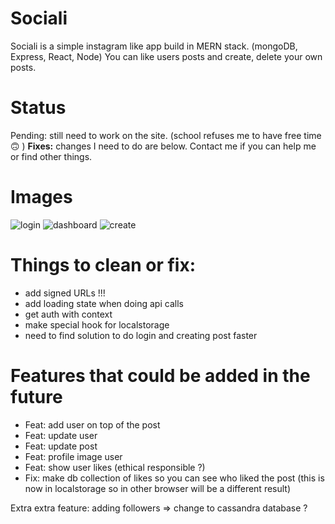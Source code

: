 # Sociali
Sociali is a simple instagram like app build in MERN stack. (mongoDB, Express, React, Node)
You can like users posts and create, delete your own posts.

# Status
Pending: still need to work on the site. (school refuses me to have free time 🙃 )
**Fixes:** changes I need to do are below. Contact me if you can help me or find other things.

# Images
![login](https://user-images.githubusercontent.com/47187122/228641288-538615db-da52-4e35-9886-f891bd92221d.png)
![dashboard](https://user-images.githubusercontent.com/47187122/228641333-45538c16-6e20-4c0d-9419-1a950593985d.png)
![create](https://user-images.githubusercontent.com/47187122/228641383-d4df92ae-2aa9-496c-bcb6-2c577eccd16d.png)

# Things to clean or fix:
- add signed URLs !!!
- add loading state when doing api calls
- get auth with context
- make special hook for localstorage
- need to find solution to do login and creating post faster


# Features that could be added in the future
- Feat: add user on top of the post
- Feat: update user
- Feat: update post
- Feat: profile image user
- Feat: show user likes (ethical responsible ?)
- Fix: make db collection of likes so you can see who liked the post (this is now in localstorage so in other browser will be a different result)

Extra extra feature: adding followers => change to cassandra database ?
